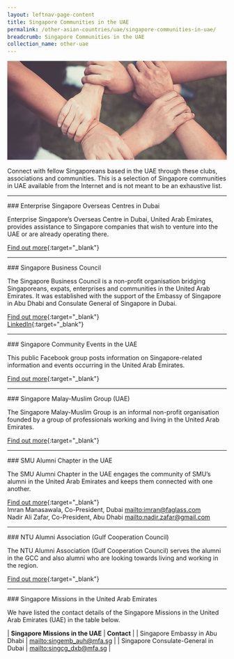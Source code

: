 ```yaml
---
layout: leftnav-page-content
title: Singapore Communities in the UAE
permalink: /other-asian-countries/uae/singapore-communities-in-uae/
breadcrumb: Singapore Communities in the UAE
collection_name: other-uae
---
```


![banner-singapore-communities-in-india](\images\china\sg-communities-new.jpg)

Connect with fellow Singaporeans based in the UAE through these clubs, associations and communities. This is a selection of Singapore communities in UAE available from the Internet and is not meant to be an exhaustive list.

<hr/>
### Enterprise Singapore Overseas Centres in Dubai

Enterprise Singapore’s Overseas Centre in Dubai, United Arab Emirates, provides assistance to Singapore companies that wish to venture into the UAE or are already operating there.

[Find out more](https://www.enterprisesg.gov.sg/contact/overseas-centres#uae){:target="_blank"}

<hr/>
### Singapore Business Council

The Singapore Business Council is a non-profit organisation bridging Singaporeans, expats, enterprises and communities in the United Arab Emirates. It was established with the support of the Embassy of Singapore in Abu Dhabi and Consulate General of Singapore in Dubai.

[Find out more](http://sbcuae.org/){:target="_blank"}<br>
[LinkedIn](https://www.linkedin.com/company/sbcuae){:target="_blank"}

<hr/>
### Singapore Community Events in the UAE

This public Facebook group posts information on Singapore-related information and events occurring in the United Arab Emirates.

[Find out more](https://www.facebook.com/groups/854764414568763/){:target="_blank"}

<hr/>
### Singapore Malay-Muslim Group (UAE)

The Singapore Malay-Muslim Group is an informal non-profit organisation founded by a group of professionals working and living in the United Arab Emirates.

[Find out more](https://www.facebook.com/smgdxb/){:target="_blank"}

<hr/>
### SMU Alumni Chapter in the UAE

The SMU Alumni Chapter in the UAE engages the community of SMU’s alumni in the United Arab Emirates and keeps them connected with one another.

[Find out more](https://alumni.smu.edu.sg/alumni-chapters){:target="_blank"}<br>
Imran Manasawala, Co-President, Dubai <mailto:imran@faglass.com><br>
Nadir Ali Zafar, Co-President, Abu Dhabi <mailto:nadir.zafar@gmail.com> 

<hr/>
### NTU Alumni Association (Gulf Cooperation Council)

The NTU Alumni Association (Gulf Cooperation Council) serves the alumni in the GCC and also alumni who are looking towards living and working in the region.

[Find out more](https://www.ntu.edu.sg/Alumni/associations/Overseas-Based-web/Pages/gcc.aspx){:target="_blank"}

<hr/>
### Singapore Missions in the United Arab Emirates

We have listed the contact details of the Singapore Missions in the United Arab Emirates (UAE) in the table below.

| **Singapore Missions in the UAE** | **Contact** |
| Singapore Embassy in Abu Dhabi | <mailto:singemb_auh@mfa.sg> |
| Singapore Consulate-General in Dubai | <mailto:singcg_dxb@mfa.sg> |